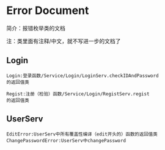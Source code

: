 # Error Document
简介：报错枚举类的文档

注：类里面有注释/中文，就不写进一步的文档了
## Login

    Login:登录函数/Service/Login/LoginServ.checkIDAndPassword
    的返回值类
    
    Regist:注册（检验）函数/Service/Login/RegistServ.regist
    的返回值类
## UserServ

    EditError:UserServ中所有覆盖性编译（edit开头的）函数的返回值类
    ChangePasswordError:UserServ中changePassword